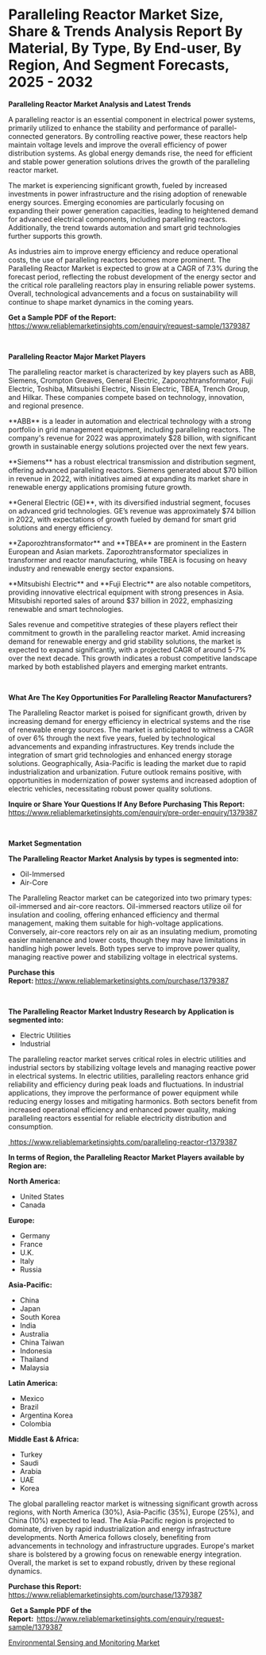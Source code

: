 <p><h1>Paralleling Reactor Market Size, Share & Trends Analysis Report By Material, By Type, By End-user, By Region, And Segment Forecasts, 2025 - 2032</h1></p><p><strong>Paralleling Reactor Market Analysis and Latest Trends</strong></p>
<p><p>A paralleling reactor is an essential component in electrical power systems, primarily utilized to enhance the stability and performance of parallel-connected generators. By controlling reactive power, these reactors help maintain voltage levels and improve the overall efficiency of power distribution systems. As global energy demands rise, the need for efficient and stable power generation solutions drives the growth of the paralleling reactor market.</p><p>The market is experiencing significant growth, fueled by increased investments in power infrastructure and the rising adoption of renewable energy sources. Emerging economies are particularly focusing on expanding their power generation capacities, leading to heightened demand for advanced electrical components, including paralleling reactors. Additionally, the trend towards automation and smart grid technologies further supports this growth.</p><p>As industries aim to improve energy efficiency and reduce operational costs, the use of paralleling reactors becomes more prominent. The Paralleling Reactor Market is expected to grow at a CAGR of 7.3% during the forecast period, reflecting the robust development of the energy sector and the critical role paralleling reactors play in ensuring reliable power systems. Overall, technological advancements and a focus on sustainability will continue to shape market dynamics in the coming years.</p></p>
<p><strong>Get a Sample PDF of the Report:&nbsp;</strong> <a href="https://www.reliablemarketinsights.com/enquiry/request-sample/1379387?utm_campaign=2562&utm_medium=2&utm_source=Github&utm_content=ia&utm_term=24022025&utm_id=paralleling-reactor">https://www.reliablemarketinsights.com/enquiry/request-sample/1379387</a></p>
<p>&nbsp;</p>
<p><strong>Paralleling Reactor Major Market Players</strong></p>
<p><p>The paralleling reactor market is characterized by key players such as ABB, Siemens, Crompton Greaves, General Electric, Zaporozhtransformator, Fuji Electric, Toshiba, Mitsubishi Electric, Nissin Electric, TBEA, Trench Group, and Hilkar. These companies compete based on technology, innovation, and regional presence.</p><p>**ABB** is a leader in automation and electrical technology with a strong portfolio in grid management equipment, including paralleling reactors. The company's revenue for 2022 was approximately $28 billion, with significant growth in sustainable energy solutions projected over the next few years.</p><p>**Siemens** has a robust electrical transmission and distribution segment, offering advanced paralleling reactors. Siemens generated about $70 billion in revenue in 2022, with initiatives aimed at expanding its market share in renewable energy applications promising future growth.</p><p>**General Electric (GE)**, with its diversified industrial segment, focuses on advanced grid technologies. GE’s revenue was approximately $74 billion in 2022, with expectations of growth fueled by demand for smart grid solutions and energy efficiency.</p><p>**Zaporozhtransformator** and **TBEA** are prominent in the Eastern European and Asian markets. Zaporozhtransformator specializes in transformer and reactor manufacturing, while TBEA is focusing on heavy industry and renewable energy sector expansions.</p><p>**Mitsubishi Electric** and **Fuji Electric** are also notable competitors, providing innovative electrical equipment with strong presences in Asia. Mitsubishi reported sales of around $37 billion in 2022, emphasizing renewable and smart technologies.</p><p>Sales revenue and competitive strategies of these players reflect their commitment to growth in the paralleling reactor market. Amid increasing demand for renewable energy and grid stability solutions, the market is expected to expand significantly, with a projected CAGR of around 5-7% over the next decade. This growth indicates a robust competitive landscape marked by both established players and emerging market entrants.</p></p>
<p>&nbsp;</p>
<p><strong>What Are The Key Opportunities For Paralleling Reactor Manufacturers?</strong></p>
<p><p>The Paralleling Reactor market is poised for significant growth, driven by increasing demand for energy efficiency in electrical systems and the rise of renewable energy sources. The market is anticipated to witness a CAGR of over 6% through the next five years, fueled by technological advancements and expanding infrastructures. Key trends include the integration of smart grid technologies and enhanced energy storage solutions. Geographically, Asia-Pacific is leading the market due to rapid industrialization and urbanization. Future outlook remains positive, with opportunities in modernization of power systems and increased adoption of electric vehicles, necessitating robust power quality solutions.</p></p>
<p><strong>Inquire or Share Your Questions If Any Before Purchasing This Report:</strong> <a href="https://www.reliablemarketinsights.com/enquiry/pre-order-enquiry/1379387?utm_campaign=2562&utm_medium=2&utm_source=Github&utm_content=ia&utm_term=24022025&utm_id=paralleling-reactor">https://www.reliablemarketinsights.com/enquiry/pre-order-enquiry/1379387</a></p>
<p>&nbsp;</p>
<p><strong>Market Segmentation</strong></p>
<p><strong>The Paralleling Reactor Market Analysis by types is segmented into:</strong></p>
<p><ul><li>Oil-Immersed</li><li>Air-Core</li></ul></p>
<p><p>The Paralleling Reactor market can be categorized into two primary types: oil-immersed and air-core reactors. Oil-immersed reactors utilize oil for insulation and cooling, offering enhanced efficiency and thermal management, making them suitable for high-voltage applications. Conversely, air-core reactors rely on air as an insulating medium, promoting easier maintenance and lower costs, though they may have limitations in handling high power levels. Both types serve to improve power quality, managing reactive power and stabilizing voltage in electrical systems.</p></p>
<p><strong>Purchase this Report:&nbsp;</strong><a href="https://www.reliablemarketinsights.com/purchase/1379387?utm_campaign=2562&utm_medium=2&utm_source=Github&utm_content=ia&utm_term=24022025&utm_id=paralleling-reactor">https://www.reliablemarketinsights.com/purchase/1379387</a></p>
<p>&nbsp;</p>
<p><strong>The Paralleling Reactor Market Industry Research by Application is segmented into:</strong></p>
<p><ul><li>Electric Utilities</li><li>Industrial</li></ul></p>
<p><p>The paralleling reactor market serves critical roles in electric utilities and industrial sectors by stabilizing voltage levels and managing reactive power in electrical systems. In electric utilities, paralleling reactors enhance grid reliability and efficiency during peak loads and fluctuations. In industrial applications, they improve the performance of power equipment while reducing energy losses and mitigating harmonics. Both sectors benefit from increased operational efficiency and enhanced power quality, making paralleling reactors essential for reliable electricity distribution and consumption.</p></p>
<p><a href="https://www.reliablemarketinsights.com/paralleling-reactor-r1379387?utm_campaign=2562&utm_medium=2&utm_source=Github&utm_content=ia&utm_term=24022025&utm_id=paralleling-reactor">&nbsp;https://www.reliablemarketinsights.com/paralleling-reactor-r1379387</a></p>
<p><strong>In terms of Region, the Paralleling Reactor Market Players available by Region are:</strong></p>
<p>
    <p> <strong> North America: </strong>
        <ul>
            <li>United States</li>
            <li>Canada</li>
        </ul>
        </p> 
    <p> <strong> Europe: </strong>
        <ul>
            <li>Germany</li>
            <li>France</li>
            <li>U.K.</li>
            <li>Italy</li>
            <li>Russia</li>
        </ul>
        </p> 
    <p> <strong> Asia-Pacific: </strong>
        <ul>
            <li>China</li>
            <li>Japan</li>
            <li>South Korea</li>
            <li>India</li>
            <li>Australia</li>
            <li>China Taiwan</li>
            <li>Indonesia</li>
            <li>Thailand</li>
            <li>Malaysia</li>
        </ul>
        </p> 
    <p> <strong> Latin America: </strong>
        <ul>
            <li>Mexico</li>
            <li>Brazil</li>
            <li>Argentina Korea</li>
            <li>Colombia</li>
        </ul>
        </p> 
    <p> <strong> Middle East & Africa: </strong>
        <ul>
            <li>Turkey</li>
            <li>Saudi</li>
            <li>Arabia</li>
            <li>UAE</li>
            <li>Korea</li>
        </ul>
    </p>
    </p>
<p><p>The global paralleling reactor market is witnessing significant growth across regions, with North America (30%), Asia-Pacific (35%), Europe (25%), and China (10%) expected to lead. The Asia-Pacific region is projected to dominate, driven by rapid industrialization and energy infrastructure developments. North America follows closely, benefiting from advancements in technology and infrastructure upgrades. Europe's market share is bolstered by a growing focus on renewable energy integration. Overall, the market is set to expand robustly, driven by these regional dynamics.</p></p>
<p><strong>Purchase this Report: </strong><a href="https://www.reliablemarketinsights.com/purchase/1379387?utm_campaign=2562&utm_medium=2&utm_source=Github&utm_content=ia&utm_term=24022025&utm_id=paralleling-reactor">https://www.reliablemarketinsights.com/purchase/1379387</a></p>
<p>&nbsp;<strong>Get a Sample PDF of the Report:&nbsp;&nbsp;</strong><a href="https://www.reliablemarketinsights.com/enquiry/request-sample/1379387?utm_campaign=2562&utm_medium=2&utm_source=Github&utm_content=ia&utm_term=24022025&utm_id=paralleling-reactor">https://www.reliablemarketinsights.com/enquiry/request-sample/1379387</a></p>
<p><strong></strong></p>
<p><p><a href="https://github.com/rabiumofer/Market-Research-Report-List-1/blob/main/environmental-sensing-and-monitoring-market.md?utm_campaign=2562&utm_medium=2&utm_source=Github&utm_content=ia&utm_term=24022025&utm_id=paralleling-reactor">Environmental Sensing and Monitoring Market</a></p></p>